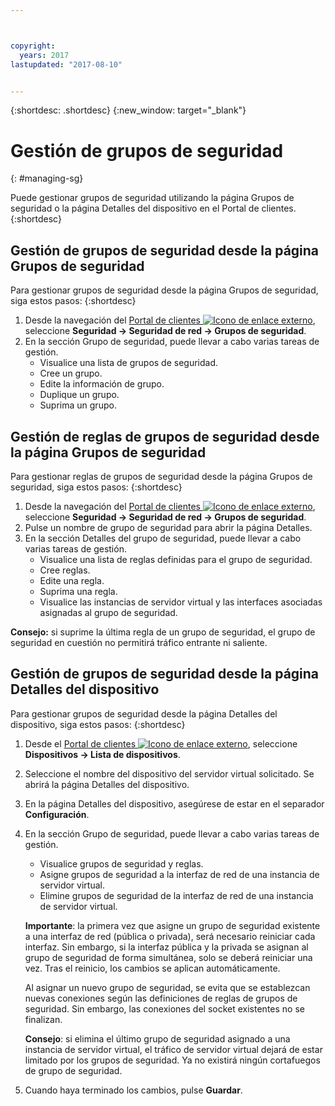 ```yaml
---



copyright:
  years: 2017
lastupdated: "2017-08-10"


---
```


{:shortdesc: .shortdesc}
{:new_window: target="_blank"}

# Gestión de grupos de seguridad
{: #managing-sg}

Puede gestionar grupos de seguridad utilizando la página Grupos de seguridad o la página Detalles del dispositivo en el Portal de clientes.
{:shortdesc}

## Gestión de grupos de seguridad desde la página Grupos de seguridad

Para gestionar grupos de seguridad desde la página Grupos de seguridad, siga estos pasos:
{:shortdesc}

1. Desde la navegación del [Portal de clientes ![Icono de enlace externo](../../icons/launch-glyph.svg "Icono de enlace externo")](https://control.softlayer.com/), seleccione **Seguridad -> Seguridad de red -> Grupos de seguridad**.
2. En la sección Grupo de seguridad, puede llevar a cabo varias tareas de gestión.
     * Visualice una lista de grupos de seguridad.
     * Cree un grupo.
     * Edite la información de grupo.
     * Duplique un grupo.
     * Suprima un grupo.
     
## Gestión de reglas de grupos de seguridad desde la página Grupos de seguridad

Para gestionar reglas de grupos de seguridad desde la página Grupos de seguridad, siga estos pasos:
{:shortdesc}

1. Desde la navegación del [Portal de clientes ![Icono de enlace externo](../../icons/launch-glyph.svg "Icono de enlace externo")](https://control.softlayer.com/), seleccione **Seguridad -> Seguridad de red -> Grupos de seguridad**.
2. Pulse un nombre de grupo de seguridad para abrir la página Detalles.
3. En la sección Detalles del grupo de seguridad, puede llevar a cabo varias tareas de gestión.
     * Visualice una lista de reglas definidas para el grupo de seguridad.
     * Cree reglas.
     * Edite una regla.
     * Suprima una regla.
     * Visualice las instancias de servidor virtual y las interfaces asociadas asignadas al grupo de seguridad.
     
**Consejo:** si suprime la última regla de un grupo de seguridad, el grupo de seguridad en cuestión no permitirá tráfico entrante ni saliente.
     
## Gestión de grupos de seguridad desde la página Detalles del dispositivo

Para gestionar grupos de seguridad desde la página Detalles del dispositivo, siga estos pasos:
{:shortdesc}

1. Desde el [Portal de clientes ![Icono de enlace externo](../../icons/launch-glyph.svg "Icono de enlace externo")](https://control.softlayer.com/), seleccione **Dispositivos -> Lista de dispositivos**.
2. Seleccione el nombre del dispositivo del servidor virtual solicitado. Se abrirá la página Detalles del dispositivo.
3. En la página Detalles del dispositivo, asegúrese de estar en el separador **Configuración**.
4. En la sección Grupo de seguridad, puede llevar a cabo varias tareas de gestión.
     * Visualice grupos de seguridad y reglas.
     * Asigne grupos de seguridad a la interfaz de red de una instancia de servidor virtual.
     * Elimine grupos de seguridad de la interfaz de red de una instancia de servidor virtual.
     
     **Importante**: la primera vez que asigne un grupo de seguridad existente a una interfaz de red (pública o privada), será necesario reiniciar cada interfaz.  Sin embargo, si la interfaz pública y la privada se asignan al grupo de seguridad de forma simultánea, solo se deberá reiniciar una vez.  Tras el reinicio, los cambios se aplican automáticamente.
     
     Al asignar un nuevo grupo de seguridad, se evita que se establezcan nuevas conexiones según las definiciones de reglas de grupos de seguridad. Sin embargo, las conexiones del socket existentes no se finalizan.

     **Consejo**: si elimina el último grupo de seguridad asignado a una instancia de servidor virtual, el tráfico de servidor virtual dejará de estar limitado por los grupos de seguridad. Ya no existirá ningún cortafuegos de grupo de seguridad.
     
6. Cuando haya terminado los cambios, pulse **Guardar**.
